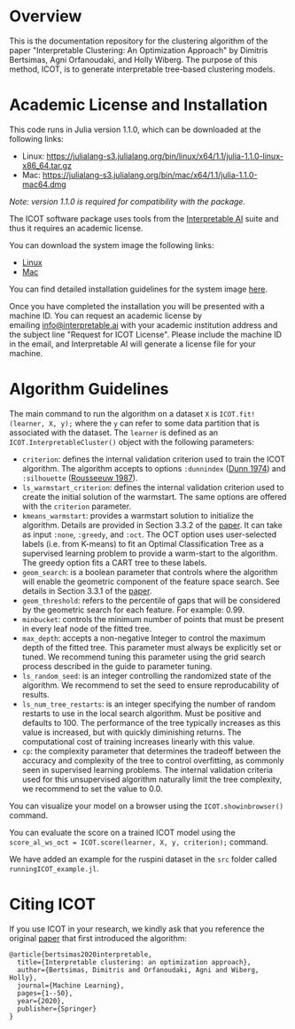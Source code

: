 # Overview
This is the documentation repository for the clustering algorithm of the paper "Interpretable Clustering: An Optimization Approach" by Dimitris Bertsimas, Agni Orfanoudaki, and Holly Wiberg. The purpose of this method, ICOT, is to generate interpretable tree-based clustering models. 

# Academic License and Installation

This code runs in Julia version 1.1.0, which can be downloaded at the following links:
* Linux: https://julialang-s3.julialang.org/bin/linux/x64/1.1/julia-1.1.0-linux-x86_64.tar.gz
* Mac: https://julialang-s3.julialang.org/bin/mac/x64/1.1/julia-1.1.0-mac64.dmg

*Note: version 1.1.0 is required for compatibility with the package.*

The ICOT software package uses tools from the [Interpretable AI](https://www.interpretable.ai/) suite and thus it requires an academic license. 

You can download the system image the following links:
* [Linux](https://iai-system-images.s3.amazonaws.com/icot/linux/julia1.1.0/v1.0/sys-linux-julia1.1.0-iai0.1.0-878.zip) 
* [Mac](https://iai-system-images.s3.amazonaws.com/icot/macos/julia1.1.0/v1.0/sys-macos-julia1.1.0-iai0.1.0-878.zip)

You can find detailed installation guidelines for the system image [here](https://docs.interpretable.ai/stable/installation/).

Once you have completed the installation you will be presented with a machine ID. You can request an academic license by emailing <info@interpretable.ai> with your academic institution address and the subject line "Request for ICOT License". Please include the machine ID in the email, and Interpretable AI will generate a license file for your machine.

# Algorithm Guidelines

The main command to run the algorithm on a dataset `X` is `ICOT.fit!(learner, X, y);` where the `y` can refer to some data partition that is associated with the dataset. The `learner` is defined as an `ICOT.InterpretableCluster()` object with the following parameters:
* `criterion`: defines the internal validation criterion used to train the ICOT algorithm. The algorithm accepts to options `:dunnindex` ([Dunn 1974](https://www.tandfonline.com/doi/abs/10.1080/01969727408546059)) and `:silhouette` ([Rousseeuw 1987](https://www.sciencedirect.com/science/article/pii/0377042787901257)).
* `ls_warmstart_criterion`: defines the internal validation criterion used to create the initial solution of the warmstart. The same options are offered with the `criterion` parameter.
* `kmeans_warmstart`: provides a warmstart solution to initialize the algorithm. Details are provided in Section 3.3.2 of the [paper](https://link.springer.com/article/10.1007/s10994-020-05896-2). It can take as input `:none`, `:greedy`, and `:oct`. The OCT option uses user-selected labels (i.e. from K-means) to fit an Optimal Classification Tree as a supervised learning problem to provide a warm-start to the algorithm. The greedy option fits a CART tree to these labels.
* `geom_search`: is a boolean parameter that controls where the algorithm will enable the geometric component of the feature space search. See details in Section 3.3.1 of the [paper](https://link.springer.com/article/10.1007/s10994-020-05896-2).
* `geom_threshold`: refers to the percentile of gaps that will be considered by the geometric search for each feature. For example: 0.99. 
* `minbucket`: controls the minimum number of points that must be present in every leaf node of the fitted tree. 
* `max_depth`: accepts a non-negative Integer to control the maximum depth of the fitted tree. This parameter must always be explicitly set or tuned. We recommend tuning this parameter using the grid search process described in the guide to parameter tuning.
* `ls_random_seed`: is an integer controlling the randomized state of the algorithm. We recommend to set the seed to ensure reproducability of results.
* `ls_num_tree_restarts`: is an integer specifying the number of random restarts to use in the local search algorithm. Must be positive and defaults to 100. The performance of the tree typically increases as this value is increased, but with quickly diminishing returns. The computational cost of training increases linearly with this value. 
* `cp`:  the complexity parameter that determines the tradeoff between the accuracy and complexity of the tree to control overfitting, as commonly seen in supervised learning problems. The internal validation criteria used for this unsupervised algorithm naturally limit the tree complexity, we recommend to set the value to 0.0.

You can visualize your model on a browser using the `ICOT.showinbrowser()` command.

You can evaluate the score on a trained ICOT model using the `score_al_ws_oct = ICOT.score(learner, X, y, criterion);` command.

We have added an example for the ruspini dataset in the `src` folder called `runningICOT_example.jl`.

# Citing ICOT
If you use ICOT in your research, we kindly ask that you reference the original [paper](https://link.springer.com/article/10.1007/s10994-020-05896-2) that first introduced the algorithm:

```
@article{bertsimas2020interpretable,
  title={Interpretable clustering: an optimization approach},
  author={Bertsimas, Dimitris and Orfanoudaki, Agni and Wiberg, Holly},
  journal={Machine Learning},
  pages={1--50},
  year={2020},
  publisher={Springer}
}
```

